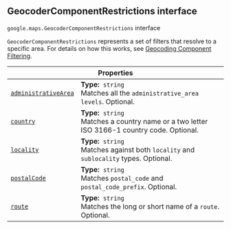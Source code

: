 
<h2 id="GeocoderComponentRestrictions">GeocoderComponentRestrictions interface</h2>
<p>
<code><span itemprop="path">google.maps</span>.<span itemprop="name">GeocoderComponentRestrictions</span></code>
interface
</p>
<p><code>GeocoderComponentRestrictions</code> represents a set of filters that resolve to a specific area. For details on how this works, see <a href="https://developers.google.com/maps/documentation/javascript/geocoding#ComponentFiltering"> Geocoding Component Filtering</a>.</p>
<div class="devsite-table-wrapper"><table class="properties responsive" summary="interface GeocoderComponentRestrictions - Properties">
<thead>
<tr><th colspan="2">Properties</th>
</tr></thead>
<tbody>
<tr id="GeocoderComponentRestrictions.administrativeArea">
<td itemprop="property"><code><a class="secret-link" href="#GeocoderComponentRestrictions.administrativeArea"><span>administrativeArea</span></a></code></td>
<td><div><strong>Type:</strong>&nbsp; <code>string</code></div>
<div class="desc">Matches all the <code>administrative_area levels</code>. Optional.</div></td>
</tr>
<tr id="GeocoderComponentRestrictions.country">
<td itemprop="property"><code><a class="secret-link" href="#GeocoderComponentRestrictions.country"><span>country</span></a></code></td>
<td><div><strong>Type:</strong>&nbsp; <code>string</code></div>
<div class="desc">Matches a country name or a two letter ISO 3166-1 country code. Optional.</div></td>
</tr>
<tr id="GeocoderComponentRestrictions.locality">
<td itemprop="property"><code><a class="secret-link" href="#GeocoderComponentRestrictions.locality"><span>locality</span></a></code></td>
<td><div><strong>Type:</strong>&nbsp; <code>string</code></div>
<div class="desc">Matches against both <code>locality</code> and <code>sublocality</code> types. Optional.</div></td>
</tr>
<tr id="GeocoderComponentRestrictions.postalCode">
<td itemprop="property"><code><a class="secret-link" href="#GeocoderComponentRestrictions.postalCode"><span>postalCode</span></a></code></td>
<td><div><strong>Type:</strong>&nbsp; <code>string</code></div>
<div class="desc">Matches <code>postal_code</code> and <code>postal_code_prefix</code>. Optional.</div></td>
</tr>
<tr id="GeocoderComponentRestrictions.route">
<td itemprop="property"><code><a class="secret-link" href="#GeocoderComponentRestrictions.route"><span>route</span></a></code></td>
<td><div><strong>Type:</strong>&nbsp; <code>string</code></div>
<div class="desc">Matches the long or short name of a <code>route</code>. Optional.</div></td>
</tr>
</tbody>
</table></div>
